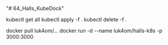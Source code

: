 "# 64_Halls_KubeDock" 

kubectl get all
kubectl apply -f .
kubectl delete -f .

docker pull luk4om/...
docker run -d --name luk4om/halls-k8s -p 3000:3000